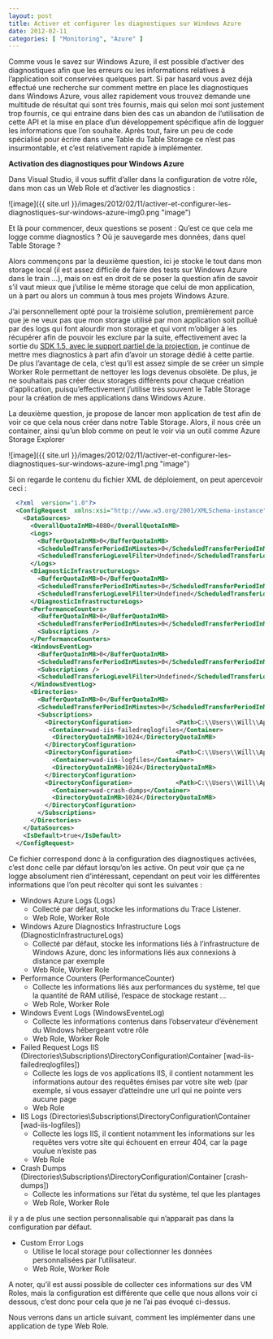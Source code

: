 ```yaml
---
layout: post
title: Activer et configurer les diagnostiques sur Windows Azure
date: 2012-02-11
categories: [ "Monitoring", "Azure" ]
---
```


Comme vous le savez sur Windows Azure, il est possible d’activer des diagnostiques afin que les erreurs ou les informations relatives à l’application soit conservées quelques part. Si par hasard vous avez déjà effectué une recherche sur comment mettre en place les diagnostiques dans Windows Azure, vous allez rapidement vous trouvez demande une multitude de résultat qui sont très fournis, mais qui selon moi sont justement trop fournis, ce qui entraine dans bien des cas un abandon de l’utilisation de cette API et la mise en place d’un développement spécifique afin de logguer les informations que l’on souhaite. Après tout, faire un peu de code spécialisé pour écrire dans une Table du Table Storage ce n’est pas insurmontable, et c’est relativement rapide à implémenter.

**Activation des diagnostiques pour Windows Azure**

Dans Visual Studio, il vous suffit d’aller dans la configuration de votre rôle, dans mon cas un Web Role et d’activer les diagnostics :

![image]({{ site.url }}/images/2012/02/11/activer-et-configurer-les-diagnostiques-sur-windows-azure-img0.png "image")

Et là pour commencer, deux questions se posent : Qu’est ce que cela me logge comme diagnostics ? Où je sauvegarde mes données, dans quel Table Storage ?

Alors commençons par la deuxième question, ici je stocke le tout dans mon storage local (il est assez difficile de faire des tests sur Windows Azure dans le train …), mais on est en droit de se poser la question afin de savoir s’il vaut mieux que j’utilise le même storage que celui de mon application, un à part ou alors un commun à tous mes projets Windows Azure.

J’ai personnellement opté pour la troisième solution, premièrement parce que je ne veux pas que mon storage utilisé par mon application soit pollué par des logs qui font alourdir mon storage et qui vont m’obliger à les récupérer afin de pouvoir les exclure par la suite, effectivement avec la sortie du [SDK 1.5, avec le support partiel de la projection](http://blog.woivre.fr/?p=587), je continue de mettre mes diagnostics à part afin d’avoir un storage dédié à cette partie. De plus l’avantage de cela, c’est qu’il est assez simple de se créer un simple Worker Role permettant de nettoyer les logs devenus obsolète. De plus, je ne souhaitais pas créer deux storages différents pour chaque création d’application, puisqu’effectivement j’utilise très souvent le Table Storage pour la création de mes applications dans Windows Azure.

La deuxième question, je propose de lancer mon application de test afin de voir ce que cela nous créer dans notre Table Storage. Alors, il nous crée un container, ainsi qu’un blob comme on peut le voir via un outil comme Azure Storage Explorer

![image]({{ site.url }}/images/2012/02/11/activer-et-configurer-les-diagnostiques-sur-windows-azure-img1.png "image")

Si on regarde le contenu du fichier XML de déploiement, on peut apercevoir ceci :

```xml
  <?xml  version="1.0"?>
  <ConfigRequest  xmlns:xsi="http://www.w3.org/2001/XMLSchema-instance"  xmlns:xsd="http://www.w3.org/2001/XMLSchema">
    <DataSources>
      <OverallQuotaInMB>4080</OverallQuotaInMB>
      <Logs>
        <BufferQuotaInMB>0</BufferQuotaInMB>
        <ScheduledTransferPeriodInMinutes>0</ScheduledTransferPeriodInMinutes>
        <ScheduledTransferLogLevelFilter>Undefined</ScheduledTransferLogLevelFilter>
      </Logs>
      <DiagnosticInfrastructureLogs>
        <BufferQuotaInMB>0</BufferQuotaInMB>
        <ScheduledTransferPeriodInMinutes>0</ScheduledTransferPeriodInMinutes>
        <ScheduledTransferLogLevelFilter>Undefined</ScheduledTransferLogLevelFilter>
      </DiagnosticInfrastructureLogs>
      <PerformanceCounters>
        <BufferQuotaInMB>0</BufferQuotaInMB>
        <ScheduledTransferPeriodInMinutes>0</ScheduledTransferPeriodInMinutes>
        <Subscriptions />
      </PerformanceCounters>
      <WindowsEventLog>
        <BufferQuotaInMB>0</BufferQuotaInMB>
        <ScheduledTransferPeriodInMinutes>0</ScheduledTransferPeriodInMinutes>
        <Subscriptions />
        <ScheduledTransferLogLevelFilter>Undefined</ScheduledTransferLogLevelFilter>
      </WindowsEventLog>
      <Directories>
        <BufferQuotaInMB>0</BufferQuotaInMB>
        <ScheduledTransferPeriodInMinutes>0</ScheduledTransferPeriodInMinutes>
        <Subscriptions>
          <DirectoryConfiguration>            <Path>C:\\Users\\Will\\AppData\\Local\\dftmp\\Resources\\e00c8958-9ea1-4547-93eb-b00ce051e354\\directory\\DiagnosticStore\\FailedReqLogFiles</Path>
           <Container>wad-iis-failedreqlogfiles</Container>
            <DirectoryQuotaInMB>1024</DirectoryQuotaInMB>
          </DirectoryConfiguration>
          <DirectoryConfiguration>            <Path>C:\\Users\\Will\\AppData\\Local\\dftmp\\Resources\\e00c8958-9ea1-4547-93eb-b00ce051e354\\directory\\DiagnosticStore\\LogFiles</Path>
            <Container>wad-iis-logfiles</Container>
            <DirectoryQuotaInMB>1024</DirectoryQuotaInMB>
          </DirectoryConfiguration>
          <DirectoryConfiguration>            <Path>C:\\Users\\Will\\AppData\\Local\\dftmp\\Resources\\e00c8958-9ea1-4547-93eb-b00ce051e354\\directory\\DiagnosticStore\\CrashDumps</Path>
            <Container>wad-crash-dumps</Container>
            <DirectoryQuotaInMB>1024</DirectoryQuotaInMB>
          </DirectoryConfiguration>
        </Subscriptions>
      </Directories>
    </DataSources>
    <IsDefault>true</IsDefault>
  </ConfigRequest>
```

Ce fichier correspond donc à la configuration des diagnostiques activées, c’est donc celle par défaut lorsqu’on les active. On peut voir que ça ne logge absolument rien d’intéressant, cependant on peut voir les différentes informations que l’on peut récolter qui sont les suivantes :

*   Windows Azure Logs (Logs)
    *   Collecté par défaut, stocke les informations du Trace Listener.
    *   Web Role, Worker Role
*   Windows Azure Diagnostics Infrastructure Logs (DiagnosticInfrastructureLogs)
    *   Collecté par défaut, stocke les informations liés à l’infrastructure de Windows Azure, donc les informations liés aux connexions à distance par exemple
    *   Web Role, Worker Role
*   Performance Counters (PerformanceCounter)
    *   Collecte les informations liés aux performances du système, tel que la quantité de RAM utilisé, l’espace de stockage restant …
    *   Web Role, Worker Role
*   Windows Event Logs (WindowsEventeLog)
    *   Collecte les informations contenus dans l’observateur d’évènement du Windows hébergeant votre rôle
    *   Web Role, Worker Role
*   Failed Request Logs IIS (Directories\\Subscriptions\\DirectoryConfiguration\\Container \[wad-iis-failedreqlogfiles\])
    *   Collecte les logs de vos applications IIS, il contient notamment les informations autour des requêtes émises par votre site web (par exemple, si vous essayer d’atteindre une url qui ne pointe vers aucune page
    *   Web Role
*   IIS Logs (Directories\\Subscriptions\\DirectoryConfiguration\\Container \[wad-iis-logfiles\])
    *   Collecte les logs IIS, il contient notamment les informations sur les requêtes vers votre site qui échouent en erreur 404, car la page voulue n’existe pas
    *   Web Role
*   Crash Dumps (Directories\\Subscriptions\\DirectoryConfiguration\\Container \[crash-dumps\])
    *   Collecte les informations sur l’état du système, tel que les plantages
    *   Web Role, Worker Role

il y a de plus une section personnalisable qui n’apparait pas dans la configuration par défaut.

*   Custom Error Logs
    *   Utilise le local storage pour collectionner les données personnalisées par l’utilisateur.
    *   Web Role, Worker Role

A noter, qu’il est aussi possible de collecter ces informations sur des VM Roles, mais la configuration est différente que celle que nous allons voir ci dessous, c’est donc pour cela que je ne l’ai pas évoqué ci-dessus.

Nous verrons dans un article suivant, comment les implémenter dans une application de type Web Role.